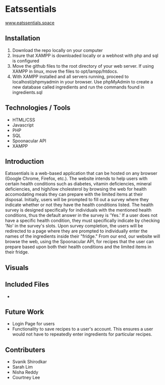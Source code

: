 # Eatssentials
www.eatssentials.space

## Installation 
1. Download the repo locally on your computer
2. Insure that XAMPP is downloaded locally or a webhost with php and sql is configured
3. Move the github files to the root directory of your web server. If using XAMPP in linux, move the files to opt/lampp/htdocs.
4. With XAMPP installed and all servers running, proceed to localhost/phpmyadmin in your browser. Use phpMyAdmin to create a new database called ingredients and run the commands found in ingredients.sql

## Technologies / Tools
* HTML/CSS
* Javascript
* PHP
* SQL
* Spoonacular API
* XAMPP

## Introduction
Eatssentials is a web-based application that can be hosted on any browser (Google Chrome, Firefox, etc.). The website intends to help users with certain health conditions such as diabetes, vitamin deficiencies, mineral deficiencies, and high/low cholesterol by browsing the web for health accomodating meals they can prepare with the limited items at their disposal. Initially, users will be prompted to fill out a survey where they indicate whether or not they have the health conditions listed. The health survey is designed specifically for individuals with the mentioned health conditions, thus the default answer in the survey is 'Yes.' If a user does not have a specific health condition, they must specifically indicate by checking 'No' in the survey's slots. Upon survey completion, the users will be redirected to a page where they are prompted to individually enter the names of the ingredients inside their "fridge." From our end, our website will browse the web, using the Spoonacular API, for recipes that the user can prepare based upon both their health conditions and the limited items in their fridge. 

## Visuals 



## Included Files
* 

## Future Work 
* Login Page for users
* Functionality to save recipes to a user's account. This ensures a user would not have to repeatedly enter ingredients for particular recipes.

## Contributers
* Svanik Shirodkar
* Sarah Lim
* Nisha Reddy
* Courtney Lee
